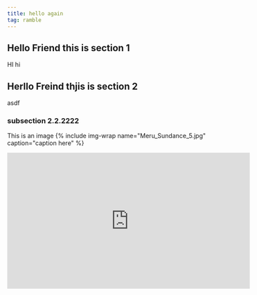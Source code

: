 ```yaml
---
title: hello again
tag: ramble
---
```


## Hello Friend this is section 1

HI hi

## Herllo Freind thjis is section 2
asdf
### subsection 2.2.2222

This is an image
{% include img-wrap name="Meru_Sundance_5.jpg" caption="caption here" %}

<iframe width="560" height="315" src="https://www.youtube.com/embed/ZnuwB35GYMY?si=E1BFZqvCyBF2QI6S" title="YouTube video player" frameborder="0" allow="accelerometer; autoplay; clipboard-write; encrypted-media; gyroscope; picture-in-picture; web-share" allowfullscreen></iframe>

